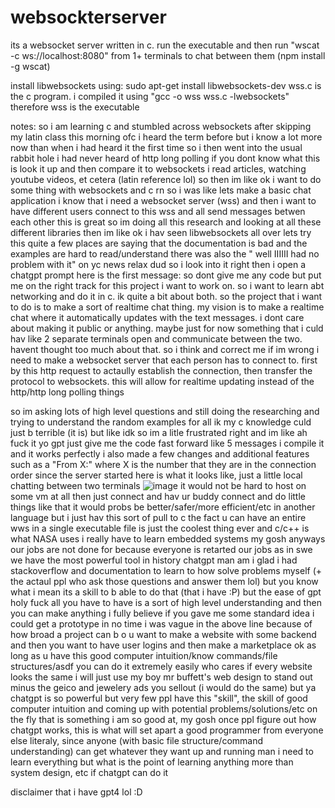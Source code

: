# websockterserver
its a websocket server written in c. run the executable and then run "wscat -c ws://localhost:8080" from 1+ terminals to chat between them (npm install -g wscat)

install libwebsockets using: sudo apt-get install libwebsockets-dev
wss.c is the c program. i compiled it using "gcc -o wss wss.c -lwebsockets"
therefore wss is the executable

notes:
so i am learning c and stumbled across websockets after skipping my latin class this morning
ofc i heard the term before but i know a lot more now than when i had heard it the first time
so i then went into the usual rabbit hole
i had never heard of http long polling
if you dont know what this is look it up and then compare it to websockets
i read articles, watching youtube videos, et cetera (latin reference lol)
so then im  like ok i want to do some thing with websockets and c rn
so i was like lets make a basic chat application
i know that i need a websocket server (wss) and then i want to have different users connect to this wss and all send messages betwen each other
this is great
so im doing all this research and looking at all these different libraries
then im like ok i hav seen libwebsockets all over lets try this
quite a few places are saying that the documentation is bad and the examples are hard to read/understand
there was also the " well IIIIII had no problem with it" on yc news
relax dud
so i look into it right
then i open a chatgpt prompt
here is the first message: so dont give me any code but put me on the right track for this project i want to work on. so i want to learn abt networking and do it in c. ik quite a bit about both. so the project that i want to do is to make a sort of realtime chat thing. my vision is to make a realtime chat where it automatically updates with the text messages. i dont care about making it public or anything. maybe just for now something that i culd hav like 2 separate terminals open and communicate between the two. havent thought too much about that. so i think and correct me if im wrong i need to make a websocket server that each person has to connect to. first by this http request to actaully establish the connection, then transfer the protocol to websockets. this will allow for realtime updating instead of the http/http long polling things

so im asking lots of high level questions and still doing the researching and trying to understand the random examples
for all ik my c knowledge culd just b terrible (it is)
but like
idk
so im a litle frustrated right
and im like ah fuck it
yo gpt just give me the code
fast forward like 5 messages
i compile it and it works perfectly
i also made a few changes and additional features such as a "From X:" where X is the number that they are in the connection order since the server started
here is what it looks like, just a little local chatting between two terminals
![image](https://github.com/user-attachments/assets/31b89506-6fa1-4d4e-a754-86b9020e8bb4)
it would not be hard to host on some vm at all
then just connect and hav ur buddy connect and do little things like that
it would probs be better/safer/more efficient/etc in another language
but i just hav this sort of pull to c
the fact u can have an entire wws in a single executable file is just the coolest thing ever
and c/c++ is what NASA uses
i really have to learn embedded systems
my gosh
anyways
our jobs are not done for because everyone is retarted
our jobs as in swe
we have the most powerful tool in history chatgpt
man am i glad i had stackoverflow and documentation to learn to how solve problems myself (+ the actaul ppl who ask those questions and answer them lol)
but you know what i mean
its a skill to b able to do that (that i have :P)
but the ease of gpt
holy fuck
all you have to have is a sort of high level understanding and then you can make anything
i fully believe if you gave me some standard idea i could get a prototype in no time
i was vague in the above line because of how broad a project can b
o u want to make a website with some backend and then you want to have user logins and then make a marketplace
ok
as long as u have this good computer intuition/know commands/file structures/asdf
you can do it
extremely easily
who cares if every website looks the same
i will just use my boy mr buffett's web design to stand out
minus the geico and jewelery ads you sellout (i would do the same)
but ya
chatgpt is so powerful but very few ppl have this "skill", the skill of good computer intuition and coming up with potential problems/solutions/etc on the fly
that is something i am so good at, my gosh
once ppl figure out how chatgpt works, this is what will set apart a good programmer from everyone else
literaly, since anyone (with basic file structure/command understanding) can get whatever they want up and running
man i need to learn everything
but what is the point of learning anything more than system design, etc if chatgpt can do it

disclaimer that i have gpt4 lol :D

